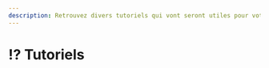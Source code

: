```yaml
---
description: Retrouvez divers tutoriels qui vont seront utiles pour votre aventure
---
```


# ⁉️ Tutoriels

